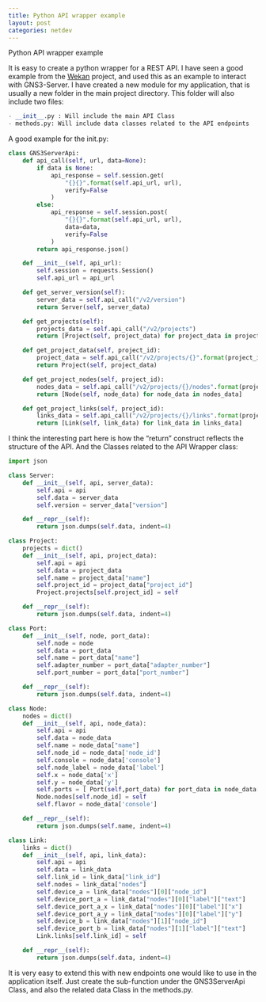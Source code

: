 ```yaml
---
title: Python API wrapper example
layout: post
categories: netdev
---
```


Python API wrapper example

It is easy to create a python wrapper for a REST API. I have seen a good example from the [Wekan](https://wekan.github.io "Wekan") project, and used this as an example to interact with GNS3-Server. 
I have created a new module for my application, that is usually a new folder in the main project directory. This folder will also include two files:

```python
- __init__.py : Will include the main API Class
- methods.py: Will include data classes related to the API endpoints
```

A good example for the init.py: 

```python
class GNS3ServerApi:
    def api_call(self, url, data=None):
        if data is None:
            api_response = self.session.get(
                "{}{}".format(self.api_url, url),
                verify=False
            )
        else:
            api_response = self.session.post(
                "{}{}".format(self.api_url, url),
                data=data,
                verify=False
            )
        return api_response.json()

    def __init__(self, api_url):
        self.session = requests.Session()
        self.api_url = api_url

    def get_server_version(self):
        server_data = self.api_call("/v2/version")
        return Server(self, server_data)

    def get_projects(self):
        projects_data = self.api_call("/v2/projects")
        return [Project(self, project_data) for project_data in projects_data]

    def get_project_data(self, project_id):
        project_data = self.api_call("/v2/projects/{}".format(project_id))
        return Project(self, project_data)

    def get_project_nodes(self, project_id):
        nodes_data = self.api_call("/v2/projects/{}/nodes".format(project_id))
        return [Node(self, node_data) for node_data in nodes_data]

    def get_project_links(self, project_id):
        links_data = self.api_call("/v2/projects/{}/links".format(project_id))
        return [Link(self, link_data) for link_data in links_data]
```

I think the interesting part here is how the “return” construct reflects the structure of the API. 
And the Classes related to the API Wrapper class: 
```python
import json

class Server:
    def __init__(self, api, server_data):
        self.api = api
        self.data = server_data
        self.version = server_data["version"]

    def __repr__(self):
        return json.dumps(self.data, indent=4)

class Project:
    projects = dict()
    def __init__(self, api, project_data):
        self.api = api
        self.data = project_data
        self.name = project_data["name"]
        self.project_id = project_data["project_id"]
        Project.projects[self.project_id] = self

    def __repr__(self):
        return json.dumps(self.data, indent=4)

class Port:
    def __init__(self, node, port_data):
        self.node = node
        self.data = port_data
        self.name = port_data["name"]
        self.adapter_number = port_data["adapter_number"]
        self.port_number = port_data["port_number"]

    def __repr__(self):
        return json.dumps(self.data, indent=4)

class Node:
    nodes = dict()
    def __init__(self, api, node_data):
        self.api = api
        self.data = node_data
        self.name = node_data["name"]
        self.node_id = node_data['node_id']
        self.console = node_data['console']
        self.node_label = node_data['label']
        self.x = node_data['x']
        self.y = node_data['y']
        self.ports = [ Port(self,port_data) for port_data in node_data['ports']]
        Node.nodes[self.node_id] = self
        self.flavor = node_data['console']

    def __repr__(self):
        return json.dumps(self.name, indent=4)

class Link:
    links = dict()
    def __init__(self, api, link_data):
        self.api = api
        self.data = link_data
        self.link_id = link_data["link_id"]
        self.nodes = link_data["nodes"]
        self.device_a = link_data["nodes"][0]["node_id"]
        self.device_port_a = link_data["nodes"][0]["label"]["text"]
        self.device_port_a_x = link_data["nodes"][0]["label"]["x"]
        self.device_port_a_y = link_data["nodes"][0]["label"]["y"]
        self.device_b = link_data["nodes"][1]["node_id"]
        self.device_port_b = link_data["nodes"][1]["label"]["text"]
        Link.links[self.link_id] = self

    def __repr__(self):
        return json.dumps(self.data, indent=4)
```

It is very easy to extend this with new endpoints one would like to use in the application itself. Just create the sub-function under the GNS3ServerApi Class, and also the related data Class in the methods.py. 